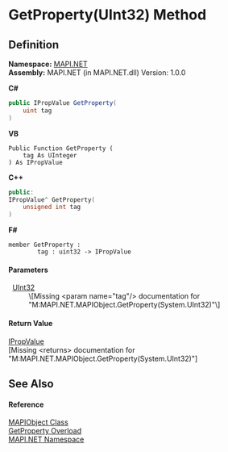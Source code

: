 # GetProperty(UInt32) Method




## Definition
**Namespace:** <a href="5bef4637-66f8-16d4-e5f4-4d0da57a1538.md">MAPI.NET</a>  
**Assembly:** MAPI.NET (in MAPI.NET.dll) Version: 1.0.0

**C#**
``` C#
public IPropValue GetProperty(
	uint tag
)
```
**VB**
``` VB
Public Function GetProperty ( 
	tag As UInteger
) As IPropValue
```
**C++**
``` C++
public:
IPropValue^ GetProperty(
	unsigned int tag
)
```
**F#**
``` F#
member GetProperty : 
        tag : uint32 -> IPropValue 
```



#### Parameters
<dl><dt>  <a href="https://learn.microsoft.com/dotnet/api/system.uint32" target="_blank" rel="noopener noreferrer">UInt32</a></dt><dd>\[Missing &lt;param name="tag"/&gt; documentation for "M:MAPI.NET.MAPIObject.GetProperty(System.UInt32)"\]</dd></dl>

#### Return Value
<a href="2a268271-39cd-b9bd-d434-1bd1ce5d3066.md">IPropValue</a>  
\[Missing &lt;returns&gt; documentation for "M:MAPI.NET.MAPIObject.GetProperty(System.UInt32)"\]

## See Also


#### Reference
<a href="6aa245b8-3fdd-0cd0-a3f7-bdccb4596d2c.md">MAPIObject Class</a>  
<a href="22df33f9-e923-b001-bb7f-c94abe9738b3.md">GetProperty Overload</a>  
<a href="5bef4637-66f8-16d4-e5f4-4d0da57a1538.md">MAPI.NET Namespace</a>  
